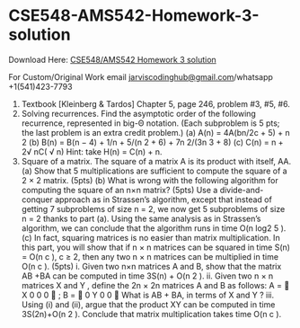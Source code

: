 # CSE548-AMS542-Homework-3-solution

Download Here: [CSE548/AMS542 Homework 3 solution](https://jarviscodinghub.com/assignment/cse548-ams542-homework-3-solution/)

For Custom/Original Work email jarviscodinghub@gmail.com/whatsapp +1(541)423-7793

1. Textbook [Kleinberg & Tardos] Chapter 5, page 246, problem #3, #5, #6.
2. Solving recurrences. Find the asymptotic order of the following recurrence, represented in
big-Θ notation. (Each subproblem is 5 pts; the last problem is an extra credit problem.)
(a) A(n) = 4A(bn/2c + 5) + n
2
(b) B(n) = B(n − 4) + 1/n + 5/(n
2 + 6) + 7n
2/(3n
3 + 8)
(c) C(n) = n + 2√
nC(
√
n) Hint: take H(n) = C(n) + n.
3. Square of a matrix. The square of a matrix A is its product with itself, AA.
(a) Show that 5 multiplications are sufficient to compute the square of a 2 × 2 matrix. (5pts)
(b) What is wrong with the following algorithm for computing the square of an n×n matrix?
(5pts)
Use a divide-and-conquer approach as in Strassen’s algorithm, except that instead
of getting 7 subproblems of size n = 2, we now get 5 subproblems of size n = 2
thanks to part (a). Using the same analysis as in Strassen’s algorithm, we can
conclude that the algorithm runs in time O(n
log2 5
).
(c) In fact, squaring matrices is no easier than matrix multiplication. In this part, you will
show that if n × n matrices can be squared in time S(n) = O(n
c
), c ≥ 2, then any two
n × n matrices can be multiplied in time O(n
c
). (5pts)
i. Given two n×n matrices A and B, show that the matrix AB +BA can be computed
in time 3S(n) + O(n
2
).
ii. Given two n × n matrices X and Y , define the 2n × 2n matrices A and B as follows:
A =

X 0
0 0 
; B =

0 Y
0 0 
What is AB + BA, in terms of X and Y ?
iii. Using (i) and (ii), argue that the product XY can be computed in time 3S(2n)+O(n
2
).
Conclude that matrix multiplication takes time O(n
c
).

